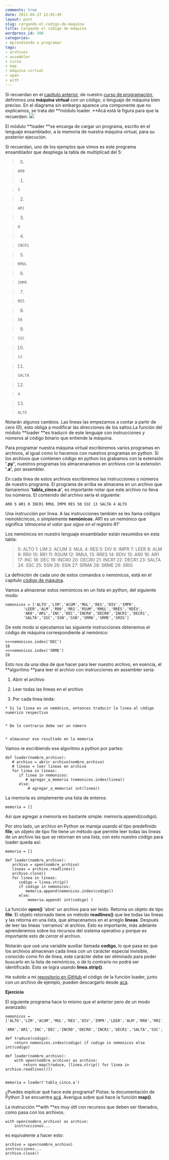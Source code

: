 ```yaml
---
comments: true
date: 2011-04-27 12:01:45
layout: post
slug: cargando-el-codigo-de-maquina
title: Cargando el código de máquina
wordpress_id: 308
categories:
- Aprendiendo a programar
tags:
- archivos
- assembler
- curso
- map
- máquina virtual
- open
- with
---
```


Si recuerdan en el [capítulo anterior](https://www.programando.org/blog/2011/04/codigo-de-maquina/), de nuestro [curso de programación](https://www.programando.org/blog/aprende-a-programar/), definimos una **máquina virtual** con un código, o lenguaje de máquina bien preciso. En el diagrama sin embargo aparece una componente que no explicamos, se trata del **módulo loader. **Acá está la figura para que la recuerden:
[![](https://www.programando.org/blog/wp-content/uploads/2011/04/programando-cpu1.png)](https://www.programando.org/blog/wp-content/uploads/2011/04/programando-cpu1.png)

El módulo **loader **se encarga de cargar un programa, escrito en el lenguaje ensamblador, a la memoria de nuestra máquina virtual, para su posterior ejecución.

Si recuerdan, uno de los ejemplos que vimos es este programa ensamblador que despliega la tabla de multiplicad del 5:


> 

> 
> 
	
>   0. 

>     
>     AR0
> 
> 

> 
	
>   1. 

>     
>     5
> 
> 

> 
	
>   2. 

>     
>     AR1
> 
> 

> 
	
>   3. 

>     
>     0
> 
> 

> 
	
>   4. 

>     
>     INCR1
> 
> 

> 
	
>   5. 

>     
>     RMUL
> 
> 

> 
	
>   6. 

>     
>     IMPR
> 
> 

> 
	
>   7. 

>     
>     RES
> 
> 

> 
	
>   8. 

>     
>     50
> 
> 

> 
	
>   9. 

>     
>     SSC
> 
> 

> 
	
>   10. 

>     
>     13
> 
> 

> 
	
>   11. 

>     
>     SALTA
> 
> 

> 
	
>   12. 

>     
>     4
> 
> 

> 
	
>   13. 

>     
>     ALTO
> 
> 

> 





Notarán algunos cambios. Las lineas las empezamos a contar a partir de cero (0), esto obliga a modificar las direcciones de los saltos.La función del módulo **loader **es traducir de este lenguaje con instrucciones y números al código binario que entiende la máquina. 

Para programar nuestra máquina virtual escribiremos varios programas en archivos, al igual como lo hacemos con nuestros programas en python. Si los archivos que contienen código en python los grabamos con la extensión **'.py'**, nuestros programas los almacenaramos en archivos con la extensión **'.a'**, por assembler.

En cada linea de estos archivos escribiremos las instrucciones o números de nuestro programa. El programa de arriba se almacena en un archivo que llamaremos **'tabla_cinco.a'**, es importante notar que este archivo no lleva los números. El contenido del archivo sería el siguiente:




> 
`AR0
5
AR1
0
INCR1
RMUL
IMPR
RES
50
SSC
13
SALTA
4
ALTO`




Una instrucción por linea. A las instrucciones también se les llama códigos nemotécnicos, o simplemente **nemónicos**. AR1 es un nemónico que significa _'almacena el valor que sigue en el registro R1'_

Los nemónicos en nuestro lenguaje ensamblador están resumidos en esta tabla:





> 0: ALTO
1: LIM
2: ACUM
3: MUL
4: RES
5: DIV
6: IMPR
7: LEER
8: ALM
9: RR0
10: RR1
11: RSUM
12: RMUL
13: RRES
14: RDIV
15: AR0
16: AR1 
17: INC
18: DEC
19: INCR0
20: DECR0
21: INCR1
22: DECR1
23: SALTA
24: SSC
25: SSN
26: SSN
27: SRMA
28: SRME
29: SRIG




La definición de cada uno de estos comandos o nemónicos, está en el capítulo [código de máquina](http://www.programando.org/blog/2011/04/codigo-de-maquina/).

Vamos a almacenar estos nemónicos en un lista en python, del siguiente modo:


    
    
    nemonicos = ['ALTO','LIM','ACUM','MUL','RES','DIV','IMPR',
            'LEER','ALM','RR0','RR1','RSUM','RMUL','RRES','RDIV',
            'AR0','AR1','INC','DEC','INCR0','DECR0','INCR1','DECR1',
            'SALTA','SSC','SSN','SSN','SRMA','SRME','SRIG']
    



De este modo si ejecutamos las siguiente instrucciones obtenemos el código de máquina correspondiente al nemónico:

    
    
    >>>nemonicos.index('DEC')
    18
    >>>nemonicos.index('SRME')
    28
    



Esto nos da una idea de que hacer para leer nuestro archivo, en esencia, el **algoritmo **para leer el archivo con instrucciones en assembler sería:



	
  1. Abrir el archivo

	
  2. Leer todas las lineas en el archivo

	
  3. Por cada linea leida:


	
    * Si la linea es un nemónico, entonces traducir la linea al código numérico respectivo

	
    * De lo contrario debe ser un número


    * almacenar ese resultado en la memoria


	


Vamos re escribiendo ese algoritmo a python por partes:


    
    
    def loader(nombre_archivo):
       # archivo = abrir archivo(nombre_archivo)
       # lineas = leer lineas en archivo
       for linea in lineas:
          if linea in nemonicos:
             # agregar_a_memoria (nemonicos.index(linea))
          else:
              # agregar_a_memoria( int(linea))
    




La memoria es simplemente una lista de enteros:


    
    
    memoria = []
    



Así que agregar a memoria es bastante simple: memoria.append(codigo).

Por otro lado, un archivo en Python se maneja usando el tipo predefinido **file**, un objeto de tipo file tiene un método que permite leer todas las lineas de un archivo las que se retornan en una lista, con esto nuestro código para loader queda así:


    
    
    memoria = []
    
    def loader(nombre_archivo):
       archivo = open(nombre_archivo)
       lineas = archivo.readlines()
       archivo.close()
       for linea in lineas:
          codigo = linea.strip()
          if codigo in nemonicos:
             memoria.append(nemonicos.index(codigo))
          else:
              memoria.append( int(codigo) )
    
    



La función **open()** 'abre' un archivo para ser leido. Retorna un objeto de tipo **file**.
El objeto retornado tiene un método **readlines()** que lee todas las lineas y las retorna en una lista, que almacenamos en el arreglo **lineas**. Después de leer las lineas 'cerramos' el archivo. Esto es importante, más adelante aprenderemos sobre los recursos del sistema operativo y porque es importante esto de _cerrar_ el archivo.

Notarán que usé una variable auxiliar llamada **codigo**, lo que pasa es que los archivos almacenan cada linea con un carácter especial invisible, conocido como fin de linea, este carácter debe ser eliminado para poder buscarlo en la lista de nemónicos, o de lo contrario no podrá ser identificado. Esto se logra usando **linea.strip()**. 

He subido a mi [repositorio en GitHub](https://github.com/lnds/programando.org) el código de la función loader, junto con un archivo de ejemplo, pueden descargarlo desde [acá](https://github.com/lnds/programando.org/tree/master/curso-de-programacion-cap-19).

**Ejercicio**

El siguiente programa hace lo mismo que  el anterior pero de un modo avanzado:


    
    
    nemonicos = ['ALTO','LIM','ACUM','MUL','RES','DIV','IMPR','LEER','ALM','RR0','RR1','RSUM','RMUL','RRES','RDIV',
            'AR0','AR1','INC','DEC','INCR0','DECR0','INCR1','DECR1','SALTA','SSC','SSN','SSN','SRMA','SRME''SRIG']
    		
    def traduce(codigo):
    	return nemonicos.index(codigo) if codigo in nemonicos else int(codigo)
    		
    def loader(nombre_archivo):
    	with open(nombre_archivo) as archivo:
    		return map(traduce, [linea.strip() for linea in archivo.readlines()]) 
    	
    	
    memoria = loader('tabla_cinco.a')
    



¿Puedes explicar qué hace este programa? Pistas: la documentación de Python 3 se encuentra [acá](http://docs.python.org/py3k/index.html). Averigua sobre qué hace la función **map()**. 

La instrucción **with **es muy útil con recursos que deben ser liberados, como pasa con los archivos.

    
    
    with open(nombre_archivo) as archivo:
        instrucciones...
    



es equivalente a hacer esto:


    
    
    archivo = open(nombre_archivo)
    instrucciones...
    archivo.close()
    



